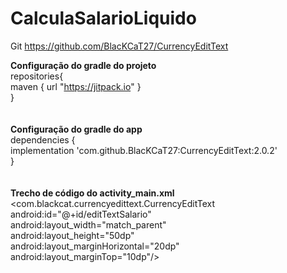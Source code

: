 # CalculaSalarioLiquido

Git
https://github.com/BlacKCaT27/CurrencyEditText

<strong>Configuração do gradle do projeto</strong><br/>
repositories{<br/>
    maven { url "https://jitpack.io" }<br/>
}<br/>
<br/><br/>
<strong>Configuração do gradle do app</strong><br/>
dependencies {<br/>
    implementation 'com.github.BlacKCaT27:CurrencyEditText:2.0.2'<br/>
}<br/>
<br/><br/>
<strong>Trecho de código do activity_main.xml</strong><br/>
    <com.blackcat.currencyedittext.CurrencyEditText<br/>
        android:id="@+id/editTextSalario"<br/>
        android:layout_width="match_parent"<br/>
        android:layout_height="50dp"<br/>
        android:layout_marginHorizontal="20dp"<br/>
        android:layout_marginTop="10dp"/><br/>
